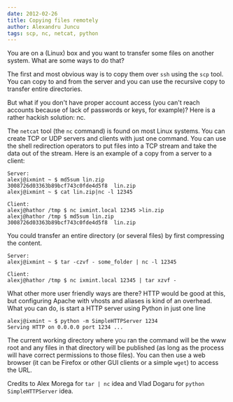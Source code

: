 ```yaml
---
date: 2012-02-26
title: Copying files remotely
author: Alexandru Juncu
tags: scp, nc, netcat, python
---
```


You are on a (Linux) box and you want to transfer some files on another
system. What are some ways to do that?

<!--more-->

The first and most obvious way is to copy them over `ssh` using the
`scp` tool. You can copy to and from the server and you can use the
recursive copy to transfer entire directories.

But what if you don't have proper account access (you can't reach accounts
because of lack of passwords or keys, for example)? Here is a rather hackish
solution: nc.

The `netcat` tool (the `nc` command) is found on most Linux systems.
You can create TCP or UDP servers and clients with just one command. You
can use the shell redirection operators to put files into a TCP stream and
take the data out of the stream. Here is an example of a copy from a server
to a client:
	
	Server:
	alexj@ixmint ~ $ md5sum lin.zip
	3008726d03363b89bcf743c0fde4d5f8  lin.zip
	alexj@ixmint ~ $ cat lin.zip|nc -l 12345

	Client:
	alexj@hathor /tmp $ nc ixmint.local 12345 >lin.zip
	alexj@hathor /tmp $ md5sum lin.zip
	3008726d03363b89bcf743c0fde4d5f8  lin.zip

You could transfer an entire directory (or several files) by first
compressing the content.

	Server:
	alexj@ixmint ~ $ tar -czvf - some_folder | nc -l 12345

	Client:
	alexj@hathor /tmp $ nc ixmint.local 12345 | tar xzvf -


What other more user friendly ways are there? HTTP would be good at this, but
configuring Apache with vhosts and aliases is kind of an overhead. What you
can do, is start a HTTP server using Python in just one line

	alexj@ixmint ~ $ python -m SimpleHTTPServer 1234
	Serving HTTP on 0.0.0.0 port 1234 ...

The current working directory where you ran the command will be the www
root and any files in that directory will be published (as long as the
process will have correct permissions to those files). You can then use a
web browser (it can be Firefox or other GUI clients or a simple `wget`)
to access the URL.

Credits to Alex Morega for `tar | nc` idea and Vlad Dogaru for `python
SimpleHTTPServer` idea.
